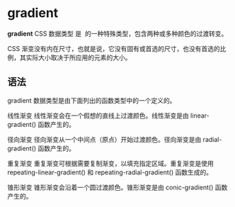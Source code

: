 # gradient

**gradient** CSS 数据类型 是 <image> 的一种特殊类型，包含两种或多种颜色的过渡转变。

CSS 渐变没有内在尺寸，也就是说，它没有固有或首选的尺寸，也没有首选的比例，其实际大小取决于所应用的元素的大小。


## 语法

gradient 数据类型是由下面列出的函数类型中的一个定义的。

线性渐变
线性渐变会在一个假想的直线上过渡颜色。线性渐变是由 linear-gradient() 函数产生的。

径向渐变
径向渐变从一个中间点（原点）开始过渡颜色。径向渐变是由 radial-gradient() 函数产生的。

重复渐变
重复渐变可根据需要复制渐变，以填充指定区域。重复渐变是使用 repeating-linear-gradient() 和 repeating-radial-gradient() 函数生成的。

锥形渐变
锥形渐变会沿着一个圆过渡颜色。锥形渐变是由 conic-gradient() 函数产生的。

<code src="./index.tsx" title="渐变色"></code>

